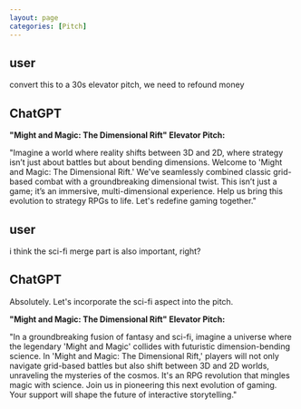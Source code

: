 ```yaml
---
layout: page
categories: [Pitch]
---
```



## user
convert this to a 30s elevator pitch, we need to refound money

## ChatGPT
**"Might and Magic: The Dimensional Rift" Elevator Pitch:**

"Imagine a world where reality shifts between 3D and 2D, where strategy isn’t just about battles but about bending dimensions. Welcome to 'Might and Magic: The Dimensional Rift.' We've seamlessly combined classic grid-based combat with a groundbreaking dimensional twist. This isn’t just a game; it’s an immersive, multi-dimensional experience. Help us bring this evolution to strategy RPGs to life. Let's redefine gaming together."

## user
i think the sci-fi merge part is also important, right?

## ChatGPT
Absolutely. Let's incorporate the sci-fi aspect into the pitch.

**"Might and Magic: The Dimensional Rift" Elevator Pitch:**

"In a groundbreaking fusion of fantasy and sci-fi, imagine a universe where the legendary 'Might and Magic' collides with futuristic dimension-bending science. In 'Might and Magic: The Dimensional Rift,' players will not only navigate grid-based battles but also shift between 3D and 2D worlds, unraveling the mysteries of the cosmos. It's an RPG revolution that mingles magic with science. Join us in pioneering this next evolution of gaming. Your support will shape the future of interactive storytelling."
